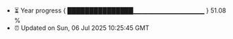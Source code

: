 - ⏳ Year progress { ███████████████▁▁▁▁▁▁▁▁▁▁▁▁▁▁▁ } 51.08 %
- ⏰ Updated on Sun, 06 Jul 2025 10:25:45 GMT

